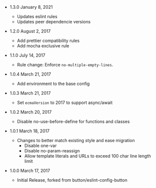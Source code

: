 * 1.3.0 January 8, 2021
  - Updates eslint rules
  - Updates peer dependencie versions

* 1.2.0 August 2, 2017
  - Add prettier compatibility rules
  - Add mocha exclusive rule

* 1.1.0 July 14, 2017
  - Rule change: Enforce `no-multiple-empty-lines`.

* 1.0.4 March 21, 2017
  - Add environment to the base config

* 1.0.3 March 21, 2017
  - Set `ecmaVersion` to 2017 to support async/await

* 1.0.2 March 20, 2017
  - Disable no-use-before-define for functions and classes

* 1.0.1 March 18, 2017
  - Changes to better match existing style and ease migration
    * Disable one-var
    * Disable no-param-reassign
    * Allow template literals and URLs to exceed 100 char line length limit

* 1.0.0 March 17, 2017
  - Initial Release, forked from button/eslint-config-button
